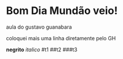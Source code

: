 # Bom Dia Mundão veio!
 aula do gustavo guanabara

coloquei mais uma linha diretamente pelo GH

**negrito**
*italico*
#t1
##t2
###t3
